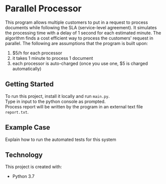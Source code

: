 
# Parallel Processor

This program allows multiple customers to put in a request to process documents while following the SLA (service-level agreement). It simulates the processing time with a delay of 1 second for each estimated minute. The algorithm finds a cost efficient way to process the customers' request in parallel. The following are assumptions that the program is built upon:
1) $5/h for each processor
2) it takes 1 minute to process 1 document
3) each processor is auto-charged (once you use one, $5 is charged automatically)

## Getting Started

To run this project, install it locally and run `main.py`. <br />
Type in input to the python console as prompted. <br />
Process report will be written by the program in an external text file `report.txt`.

## Example Case

Explain how to run the automated tests for this system


## Technology

This project is created with:
 * Python 3.7
